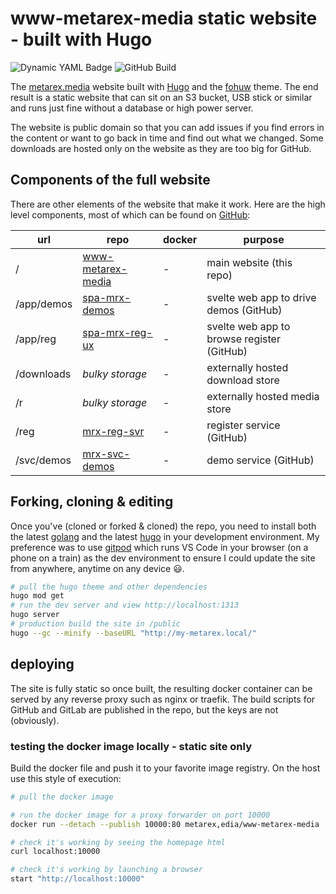 # www-metarex-media static website - built with Hugo

![Dynamic YAML Badge](https://img.shields.io/badge/dynamic/yaml?url=https%3A%2F%2Fraw.githubusercontent.com%2Fmetarex-media%2Fwww-metarex-media%2Fmain%2Fdata%2Freleases.yaml&query=%24.releases%5B0%5D.version&logo=github&label=www-metarex-media&labelColor=4F702A)
![GitHub Build](https://img.shields.io/github/actions/workflow/status/mrmxf/mm-www-metarex-media/hugo-build-container?branch=main&labelColor=4F702A)

The [metarex.media] website built with [Hugo] and the [fohuw] theme. The end
result is a static website that can sit on an S3 bucket, USB stick or similar
and runs just fine without a database or high power server.

The website is public domain so that you can add issues if you find errors in
the content or want to go back in time and find out what we changed. Some
downloads are hosted only on the website as they are too big for GitHub.

## Components of the full website

There are other elements of the website that make it work. Here are the high
level components, most of which can be found on
[GitHub](https://github.com/metarex-media/?repositories):

|  url       | repo                    | docker  | purpose                                     |
|------------|-------------------------|---------|---------------------------------------------|
| /          | [www-metarex-media][ww] |   -     | main website (this repo)                    |
| /app/demos | [spa-mrx-demos][de]     |   -     | svelte web app to drive demos (GitHub)      |
| /app/reg   | [spa-mrx-reg-ux][rg]    |   -     | svelte web app to browse register  (GitHub) |
| /downloads | _bulky storage_         |   -     | externally hosted download store            |
| /r         | _bulky storage_         |   -     | externally hosted media store               |
| /reg       | [mrx-reg-svr][rs]       |   -     | register service (GitHub)                   |
| /svc/demos | [mrx-svc-demos][ds]     |   -     | demo service (GitHub)                       |


## Forking, cloning & editing

Once you've (cloned or forked & cloned) the repo, you need to install both the
latest [golang] and the latest [hugo] in your development environment. My
preference was to use [gitpod] which runs VS Code in your browser (on a phone
on a train) as the dev environment to ensure I could update the site from
anywhere, anytime on any device 😃.

```sh
# pull the hugo theme and other dependencies
hugo mod get
# run the dev server and view http://localhost:1313
hugo server
# production build the site in /public
hugo --gc --minify --baseURL "http://my-metarex.local/"
```

[gitpod]:            https://www.gitpod.io/
[golang]:            https://go.dev/doc/install
[Hugo]:              https://gohugo.io/installation/
[metarex.media]:     https://metarex.media
[fohuw]:             https://github.com/mrmxf/fohuw
[ww]:                https://github.com/metarex-media/www-metarex-media
[de]:                https://github.com/metarex-media/spa-mrx-demos
[ds]:                https://gitlab.com/mm-eng/mrx-elt-first-demo
[rg]:                https://github.com/metarex-media/spa-mrx-reg-ux
[rs]:                https://gitlab.com/mm-eng/glmrx-svr-dev

## deploying

The site is fully static so once built, the resulting docker container can
be served by any reverse proxy such as nginx or traefik. The build scripts for
GitHub and GitLab are published in the repo, but the keys are not (obviously).

### testing the docker image locally - static site only

Build the docker file and push it to your favorite image registry. On the host
use this style of execution:

```sh
# pull the docker image

# run the docker image for a proxy forwarder on port 10000
docker run --detach --publish 10000:80 metarex,edia/www-metarex-media

# check it's working by seeing the homepage html
curl localhost:10000

# check it's working by launching a browser
start "http://localhost:10000"
```
